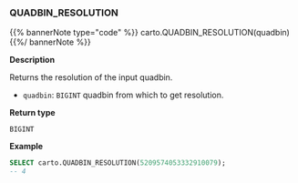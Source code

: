 ### QUADBIN_RESOLUTION

{{% bannerNote type="code" %}}
carto.QUADBIN_RESOLUTION(quadbin)
{{%/ bannerNote %}}

**Description**

Returns the resolution of the input quadbin.

* `quadbin`: `BIGINT` quadbin from which to get resolution.

**Return type**

`BIGINT`

**Example**

```sql
SELECT carto.QUADBIN_RESOLUTION(5209574053332910079);
-- 4
```